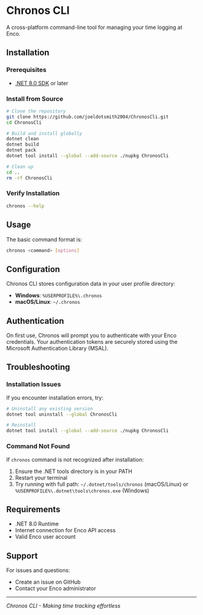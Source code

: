 # Chronos CLI

A cross-platform command-line tool for managing your time logging at Enco.

## Installation

### Prerequisites
- [.NET 8.0 SDK](https://dotnet.microsoft.com/download/dotnet/8.0) or later

### Install from Source

```bash
# Clone the repository
git clone https://github.com/joeldotsmith2004/ChronosCli.git
cd ChronosCli

# Build and install globally
dotnet clean
dotnet build
dotnet pack
dotnet tool install --global --add-source ./nupkg ChronosCli

# Clean up
cd ..
rm -rf ChronosCli
```

### Verify Installation

```bash
chronos --help
```

## Usage

The basic command format is:

```bash
chronos <command> [options]
```

## Configuration

Chronos CLI stores configuration data in your user profile directory:

- **Windows**: `%USERPROFILE%\.chronos`
- **macOS/Linux**: `~/.chronos`

## Authentication

On first use, Chronos will prompt you to authenticate with your Enco credentials. Your authentication tokens are securely stored using the Microsoft Authentication Library (MSAL).

## Troubleshooting

### Installation Issues

If you encounter installation errors, try:

```bash
# Uninstall any existing version
dotnet tool uninstall --global ChronosCli

# Reinstall
dotnet tool install --global --add-source ./nupkg ChronosCli
```

### Command Not Found

If `chronos` command is not recognized after installation:

1. Ensure the .NET tools directory is in your PATH
2. Restart your terminal
3. Try running with full path: `~/.dotnet/tools/chronos` (macOS/Linux) or `%USERPROFILE%\.dotnet\tools\chronos.exe` (Windows)

## Requirements

- .NET 8.0 Runtime
- Internet connection for Enco API access
- Valid Enco user account


## Support

For issues and questions:
- Create an issue on GitHub
- Contact your Enco administrator

---

*Chronos CLI - Making time tracking effortless*
